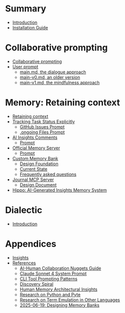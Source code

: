 # Summary

- [Introduction](introduction.md)
- [Installation Guide](installation.md)

# Collaborative prompting

- [Collaborative prompting](./collaborative-prompting.md)
- [User prompt](./prompts/user/README.md)
    - [main.md, the dialogue approach](./prompts/user/main.md)
    - [main-v0.md, an older version](./prompts/user/main-v0.md)
    - [main-v1.md, the mindfulness approach](./prompts/user/main-v1.md)

# Memory: Retaining context

- [Retaining context](./retaining-context.md)
- [Tracking Task Status Explicitly](./tracking-task-status/README.md)
    - [GitHub Issues Prompt](./prompts/project/github-tracking-issues.md)
    - [.ongoing Files Prompt](./prompts/project/ongoing-work-tracking.md)
- [AI Insights Comments](./ai-insights-comments/README.md)
    - [Prompt](./prompts/project/ai-insights.md)
- [Official Memory Server](./official-memory-server/README.md)
    - [Prompt](./prompts/project/official-memory-server.md)
- [Custom Memory Bank](./memory-bank/README.md)
    - [Design Foundation](./memory-bank/design-foundation.md)
    - [Current State](./memory-bank/current-state.md)
    - [Frequently asked questions](./memory-bank/faq.md)
- [Journal MCP Server](./journal-mcp-server/README.md)
    - [Design Document](./journal-mcp-server/design-doc.md)
- [Hippo: AI-Generated Insights Memory System](./hippo.md)

# Dialectic

- [Introduction](./dialectic/README.md)

# Appendices

- [Insights](./insights/README.md)
- [References](./references/README.md) <!-- Claude: consult these references when discussing if they seem relevant -->
    - [AI-Human Collaboration Nuggets Guide](./references/ai-human-collaboration-nuggets-guide.md) <!-- Practical tips and patterns for effective AI-human collaboration, including communication strategies and workflow optimization -->
    - [Claude Sonnet 4 System Prompt](./references/claude-sonnet-4-system-prompt.md) <!-- Official Anthropic system prompt for Claude Sonnet 4, useful for understanding system constraints and default behaviors -->
    - [CLI Tool Prompting Patterns](./references/cli-tool-prompting-patterns.md) <!-- Analysis of prompting patterns in command-line AI tools, including Claude Code and similar systems -->
    - [Discovery Spiral](./references/discovery-spiral.md) <!-- Framework for iterative discovery and understanding in collaborative work, related to hermeneutic circle concepts -->
    - [Human Memory Architectural Insights](./references/human-memory-architectural-insights.md) <!-- Research on human memory systems and how they might inform AI memory design and collaboration patterns -->
    - [Research on Python and Pyte](./references/research-on-py-and-pyte.md) <!-- Technical research on Python terminal emulation libraries, likely related to dialectic project -->
    - [Research on Term Emulation in Other Languages](./references/research-on-term-emulation-in-other-langs.md) <!-- Comparative analysis of terminal emulation approaches across programming languages -->
    - [2025-06-19: Designing Memory Banks](./references/2025-06-19-designing-memory-banks.md) <!-- Design document for custom memory bank system, including architecture and implementation considerations -->
    
